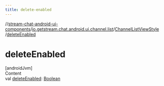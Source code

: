 ```yaml
---
title: delete-enabled
---
```

//[stream-chat-android-ui-components](../../../index.md)/[io.getstream.chat.android.ui.channel.list](../index.md)/[ChannelListViewStyle](index.md)/[deleteEnabled](deleteEnabled.md)



# deleteEnabled  
[androidJvm]  
Content  
val [deleteEnabled](deleteEnabled.md): [Boolean](https://kotlinlang.org/api/latest/jvm/stdlib/kotlin/-boolean/index.html)  



